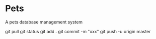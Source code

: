 # Pets
A pets database management system

git pull
git status
git add .
git commit -m "xxx"
git push -u origin master